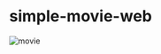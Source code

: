 # simple-movie-web

![movie](https://github.com/riverSun1/simple-movie-web/assets/67379144/c2d2ad68-846b-4091-b75f-e551b1f16aaf)
